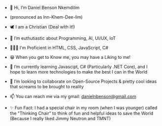 - 👋 Hi, I’m Daniel Benson Nkemdilim
- (pronounced as Inn-Khem-Dee-lim)

- 🕊️ I am a Christian (Deal with it!)
- 👀 I’m euthutiastic about Programming, AI, UI/UX, IoT
- 👨🏿‍💻 I'm Proficient in HTML, CSS, JavaScript, C#
- 😁 When you get to Know me, you may have a Liking to me!
- 🌱 I’m currently learning Javascipt, C# (Particularly .NET Core), and I hope to learn more technologies to make the best I can in the World
- 💞️ I’m looking to collaborate on Open-Source Projects & pretty cool ideas that screams to be brought to reality
- 📫 You can reach me via my gmail: danielnbenson@gmail.com
- ✨ Fun Fact: I had a special chair in my room (when I was younger) called the "Thinking Chair" to think of fun and helpful ideas to save the World (Because I really liked Jimmy Neutron and TMNT)

<!---
DaniElBenson001/DaniElBenson001 is a ✨ special ✨ repository because its `README.md` (this file) appears on your GitHub profile.
You can click the Preview link to take a look at your changes.
--->
